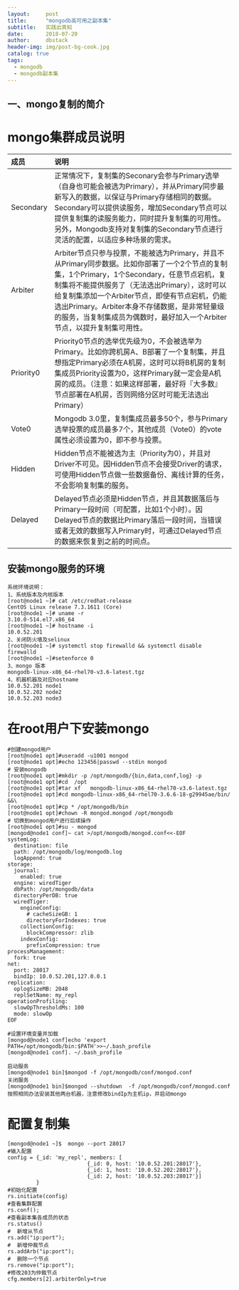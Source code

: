 ```yaml
---
layout:     post
title:      "mongodb高可用之副本集"
subtitle:   实践出真知
date:       2018-07-20
author:     dbstack
header-img: img/post-bg-cook.jpg
catalog: true
tags:
  - mongodb
  - mongodb副本集
---
```

## 一、mongo复制的简介

# mongo集群成员说明

|成员|说明|
|:--|:--|
|Secondary|正常情况下，复制集的Seconary会参与Primary选举（自身也可能会被选为Primary），并从Primary同步最新写入的数据，以保证与Primary存储相同的数据。Secondary可以提供读服务，增加Secondary节点可以提供复制集的读服务能力，同时提升复制集的可用性。另外，Mongodb支持对复制集的Secondary节点进行灵活的配置，以适应多种场景的需求。|
|Arbiter|Arbiter节点只参与投票，不能被选为Primary，并且不从Primary同步数据。比如你部署了一个2个节点的复制集，1个Primary，1个Secondary，任意节点宕机，复制集将不能提供服务了（无法选出Primary），这时可以给复制集添加一个Arbiter节点，即使有节点宕机，仍能选出Primary。Arbiter本身不存储数据，是非常轻量级的服务，当复制集成员为偶数时，最好加入一个Arbiter节点，以提升复制集可用性。|
|Priority0|Priority0节点的选举优先级为0，不会被选举为Primary。比如你跨机房A、B部署了一个复制集，并且想指定Primary必须在A机房，这时可以将B机房的复制集成员Priority设置为0，这样Primary就一定会是A机房的成员。（注意：如果这样部署，最好将『大多数』节点部署在A机房，否则网络分区时可能无法选出Primary）|
|Vote0|Mongodb 3.0里，复制集成员最多50个，参与Primary选举投票的成员最多7个，其他成员（Vote0）的vote属性必须设置为0，即不参与投票。|
|Hidden|Hidden节点不能被选为主（Priority为0），并且对Driver不可见。因Hidden节点不会接受Driver的请求，可使用Hidden节点做一些数据备份、离线计算的任务，不会影响复制集的服务。|
|Delayed|Delayed节点必须是Hidden节点，并且其数据落后与Primary一段时间（可配置，比如1个小时）。因Delayed节点的数据比Primary落后一段时间，当错误或者无效的数据写入Primary时，可通过Delayed节点的数据来恢复到之前的时间点。|

## 安装mongo服务的环境
```shell
系统环境说明：
1、系统版本及内核版本
[root@node1 ~]# cat /etc/redhat-release 
CentOS Linux release 7.3.1611 (Core) 
[root@node1 ~]# uname -r
3.10.0-514.el7.x86_64
[root@node1 ~]# hostname -i
10.0.52.201
2、关闭防火墙及selinux
[root@node1 ~]# systemctl stop firewalld && systemctl disable firewalld
[root@node1 ~]#setenforce 0
3、mongo 版本
mongodb-linux-x86_64-rhel70-v3.6-latest.tgz
4、机器机器及对应hostname
10.0.52.201 node1
10.0.52.202 node2
10.0.52.203 node3

```
# 在root用户下安装mongo
```shell
#创建mongod用户
[root@node1 opt]#useradd -u1001 mongod
[root@node1 opt]#echo 123456|passwd --stdin mongod 
# 安装mongodb
[root@node1 opt]#mkdir -p /opt/mongodb/{bin,data,conf,log} -p
[root@node1 opt]#cd  /opt
[root@node1 opt]#tar xf   mongodb-linux-x86_64-rhel70-v3.6-latest.tgz 
[root@node1 opt]#cd mongodb-linux-x86_64-rhel70-3.6.6-18-g29945ae/bin/ &&\
[root@node1 opt]#cp * /opt/mongodb/bin
[root@node1 opt]#chown -R mongod.mongod /opt/mongodb
# 切换到mongod用户进行后续操作
[root@node1 opt]#su - mongod
[mongod@node1 conf]~ cat >/opt/mongodb/mongod.conf<<-EOF 
systemLog:
  destination: file
  path: /opt/mongodb/log/mongodb.log
  logAppend: true
storage:
  journal:
    enabled: true
  engine: wiredTiger
  dbPath: /opt/mongodb/data
  directoryPerDB: true
  wiredTiger:
    engineConfig:
      # cacheSizeGB: 1
      directoryForIndexes: true
    collectionConfig:
      blockCompressor: zlib
    indexConfig:
      prefixCompression: true
processManagement:
  fork: true
net:
  port: 28017
  bindIp: 10.0.52.201,127.0.0.1
replication:
  oplogSizeMB: 2048
  replSetName: my_repl
operationProfiling:
  slowOpThresholdMs: 100
  mode: slowOp
EOF

#设置环境变量并加载
[mongod@node1 conf]echo 'export PATH=/opt/mongodb/bin:$PATH'>>~/.bash_profile
[mongod@node1 conf]. ~/.bash_profile

启动服务
[mongod@node1 bin]$mongod -f /opt/mongodb/conf/mongod.conf
关闭服务
[mongod@node1 bin]$mongod --shutdown  -f /opt/mongodb/conf/mongod.conf
按照相同办法安装其他两台机器，注意修改bindIp为主机ip，并启动mongo
 ```
 # 配置复制集
 ```shell
 [mongod@node1 ~]$  mongo --port 28017
#输入配置
config = {_id: 'my_repl', members: [
                          {_id: 0, host: '10.0.52.201:28017'},
                          {_id: 1, host: '10.0.52.202:28017'},
                          {_id: 2, host: '10.0.52.203:28017'}]
          }
#初始化配置
rs.initiate(config)
#查看集群配置 
rs.conf();
#查看副本集各成员的状态
rs.status()
#  新增从节点
rs.add("ip:port"); 
#  新增仲裁节点
rs.addArb("ip:port");
#  删除一个节点
rs.remove("ip:port");
#修改203为仲裁节点
cfg.members[2].arbiterOnly=true
```

 

